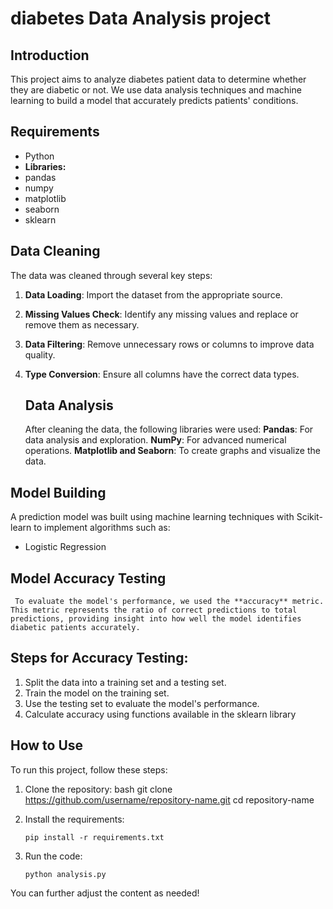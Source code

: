 # diabetes Data Analysis project 
## Introduction 
This project aims to analyze diabetes patient data to determine whether they are diabetic or not. We use data analysis techniques and machine learning to build a model that accurately predicts patients' conditions.

## Requirements
* Python
* **Libraries:**
* pandas
* numpy
* matplotlib
* seaborn
* sklearn

## Data Cleaning 
The data was cleaned through several key steps:
1. **Data Loading**: Import the dataset from the appropriate source.
2.  **Missing Values Check**: Identify any missing values and replace or remove them as necessary.
3.   **Data Filtering**: Remove unnecessary rows or columns to improve data quality.
4.  **Type Conversion**: Ensure all columns have the correct data types.

    ## Data Analysis
     After cleaning the data, the following libraries were used:
    **Pandas**: For data analysis and exploration.
     **NumPy**: For advanced numerical operations.
     **Matplotlib and Seaborn**: To create graphs and visualize the data.
  
 ## Model Building
   A prediction model was built using machine learning techniques with Scikit-learn to implement algorithms such as:
   * Logistic Regression

 ## Model Accuracy Testing
     To evaluate the model's performance, we used the **accuracy** metric. This metric represents the ratio of correct predictions to total predictions, providing insight into how well the model identifies diabetic patients accurately.

  ## Steps for Accuracy Testing:
 1. Split the data into a training set and a testing set.
 2. Train the model on the training set.
 3.  Use the testing set to evaluate the model's performance.
 4. Calculate accuracy using functions available in the sklearn library

## How to Use
To run this project, follow these steps:
1. Clone the repository:
 bash git clone https://github.com/username/repository-name.git cd repository-name
    
2. Install the requirements:
   
    ```pip install -r requirements.txt ```

4. Run the code:
   
      ```python analysis.py```

You can further adjust the content as needed!
